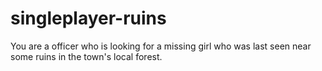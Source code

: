 # singleplayer-ruins

You are a officer who is looking for a missing girl who was last seen near some ruins in the town's local forest.
